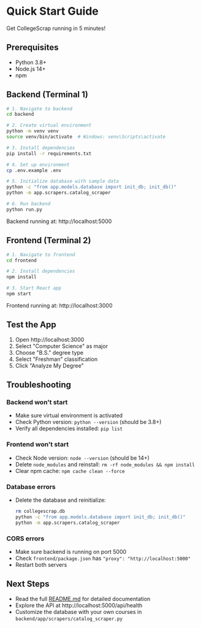 # Quick Start Guide

Get CollegeScrap running in 5 minutes!

## Prerequisites
- Python 3.8+
- Node.js 14+
- npm

## Backend (Terminal 1)

```bash
# 1. Navigate to backend
cd backend

# 2. Create virtual environment
python -m venv venv
source venv/bin/activate  # Windows: venv\Scripts\activate

# 3. Install dependencies
pip install -r requirements.txt

# 4. Set up environment
cp .env.example .env

# 5. Initialize database with sample data
python -c "from app.models.database import init_db; init_db()"
python -m app.scrapers.catalog_scraper

# 6. Run backend
python run.py
```

Backend running at: http://localhost:5000

## Frontend (Terminal 2)

```bash
# 1. Navigate to frontend
cd frontend

# 2. Install dependencies
npm install

# 3. Start React app
npm start
```

Frontend running at: http://localhost:3000

## Test the App

1. Open http://localhost:3000
2. Select "Computer Science" as major
3. Choose "B.S." degree type
4. Select "Freshman" classification
5. Click "Analyze My Degree"

## Troubleshooting

### Backend won't start
- Make sure virtual environment is activated
- Check Python version: `python --version` (should be 3.8+)
- Verify all dependencies installed: `pip list`

### Frontend won't start
- Check Node version: `node --version` (should be 14+)
- Delete `node_modules` and reinstall: `rm -rf node_modules && npm install`
- Clear npm cache: `npm cache clean --force`

### Database errors
- Delete the database and reinitialize:
  ```bash
  rm collegescrap.db
  python -c "from app.models.database import init_db; init_db()"
  python -m app.scrapers.catalog_scraper
  ```

### CORS errors
- Make sure backend is running on port 5000
- Check `frontend/package.json` has `"proxy": "http://localhost:5000"`
- Restart both servers

## Next Steps

- Read the full [README.md](README.md) for detailed documentation
- Explore the API at http://localhost:5000/api/health
- Customize the database with your own courses in `backend/app/scrapers/catalog_scraper.py`
